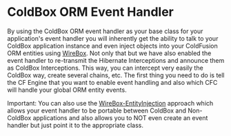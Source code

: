 # ColdBox ORM Event Handler

By using the ColdBox ORM event handler as your base class for your application's event handler you will inherently get the ability to talk to your ColdBox application instance and even inject objects into your ColdFusion ORM entities using [WireBox](http://wiki.coldbox.org/wiki/WireBox.cfm). Not only that but we have also enabled the event handler to re-transmit the Hibernate Interceptions and announce them as ColdBox Interceptions. This way, you can intercept very easily the ColdBox way, create several chains, etc. The first thing you need to do is tell the CF Engine that you want to enable event handling and also which CFC will handle your global ORM entity events.

Important: You can also use the [WireBox-EntityInjection](http://wiki.coldbox.org/wiki/WireBox-EntityInjection.cfm) approach which allows your event handler to be portable between ColdBox and Non-ColdBox applications and also allows you to NOT even create an event handler but just point it to the appropriate class.

